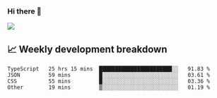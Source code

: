 ### Hi there 👋
<img align="center" src="https://github-readme-stats.vercel.app/api?username=Tumao727&show_icons=true&hide_title=true&theme=dracula" />


## 📈 Weekly development breakdown
<!--START_SECTION:waka-->

```text
TypeScript   25 hrs 15 mins  ███████████████████████░░   91.83 %
JSON         59 mins         █░░░░░░░░░░░░░░░░░░░░░░░░   03.61 %
CSS          55 mins         █░░░░░░░░░░░░░░░░░░░░░░░░   03.36 %
Other        19 mins         ▒░░░░░░░░░░░░░░░░░░░░░░░░   01.19 %
```

<!--END_SECTION:waka-->